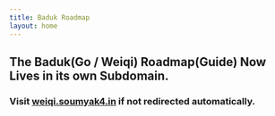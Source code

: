 ```yaml
---
title: Baduk Roadmap
layout: home
---
```


## The Baduk(Go / Weiqi) Roadmap(Guide) Now Lives in its own Subdomain.
### Visit [weiqi.soumyak4.in](https://weiqi.soumyak4.in) if not redirected automatically.

<script>
  window.location.href = "https://weiqi.soumyak4.in";
</script>
